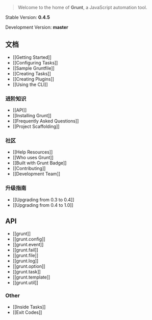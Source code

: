 > Welcome to the home of **Grunt**, a JavaScript automation tool.

Stable Version: **0.4.5**

Development Version: **master**

## 文档
* [[Getting Started]]
* [[Configuring Tasks]]
* [[Sample Gruntfile]]
* [[Creating Tasks]]
* [[Creating Plugins]]
* [[Using the CLI]]

### 进阶知识
* [[API]]
* [[Installing Grunt]]
* [[Frequently Asked Questions]]
* [[Project Scaffolding]]

### 社区
* [[Help Resources]]
* [[Who uses Grunt]]
* [[Built with Grunt Badge]]
* [[Contributing]]
* [[Development Team]]

### 升级指南
* [[Upgrading from 0.3 to 0.4]]
* [[Upgrading from 0.4 to 1.0]]

## API
* [[grunt]]
* [[grunt.config]]
* [[grunt.event]]
* [[grunt.fail]]
* [[grunt.file]]
* [[grunt.log]]
* [[grunt.option]]
* [[grunt.task]]
* [[grunt.template]]
* [[grunt.util]]

### Other
* [[Inside Tasks]]
* [[Exit Codes]]
